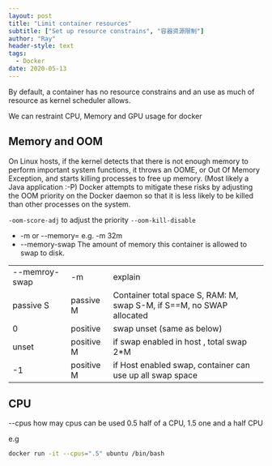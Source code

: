 ```yaml
---
layout: post
title: "Limit container resources"
subtitle: ["Set up resource constrains", "容器资源限制"]
author: "Ray"
header-style: text
tags:
  - Docker
date: 2020-05-13
---
```

By default, a container has no resource constrains and an use as much of resource as kernel scheduler allows. 

We can restraint CPU, Memory and GPU usage for docker

## Memory and OOM
On Linux hosts, if the kernel detects that there is not enough memory to perform important system functions, it throws an OOME, or Out Of Memory Exception, and starts killing processes to free up memory. (Most likely a Java application :-P)
Docker attempts to mitigate these risks by adjusting the OOM priority on the Docker daemon so that it is less likely to be killed than other processes on the system. 

`-oom-score-adj` to adjust the priority 
`--oom-kill-disable`
* -m or --memory=   e.g. -m 32m
* --memory-swap  The amount of memory this container is allowed to swap to disk.  

||||
|----|----|-----|
|--memroy-swap|-m|explain|
|passive S|passive M|Container total space S, RAM: M, swap S-M, if S==M, no SWAP allocated|
|0|positive|swap unset (same as below)| 
|unset|positive M|if swap enabled in host , total swap 2*M|
|-1|positive M |if Host enabled swap, container can use up all swap space|


## CPU
--cpus   how may cpus can be used 0.5 half of a CPU, 1.5 one and a half CPU

e.g 
```Bash
docker run -it --cpus=".5" ubuntu /bin/bash
```